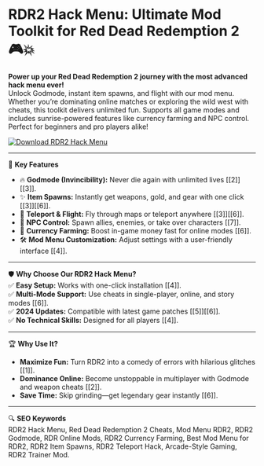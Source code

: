 # RDR2 Hack Menu: Ultimate Mod Toolkit for Red Dead Redemption 2 🎮💥

**Power up your Red Dead Redemption 2 journey with the most advanced hack menu ever!**  
Unlock Godmode, instant item spawns, and flight with our mod menu. Whether you’re dominating online matches or exploring the wild west with cheats, this toolkit delivers unlimited fun. Supports all game modes and includes sunrise-powered features like currency farming and NPC control. Perfect for beginners and pro players alike!  

[![Download RDR2 Hack Menu](https://img.shields.io/badge/Download-RDR2%20Hack%20Menu-blueviolet)](#)  

---

🎯 **Key Features**  
- 🔥 **Godmode (Invincibility):** Never die again with unlimited lives [[2]][[3]].  
- ✨ **Item Spawns:** Instantly get weapons, gold, and gear with one click [[3]][[6]].  
- 🚀 **Teleport & Flight:** Fly through maps or teleport anywhere [[3]][[6]].  
- 🐺 **NPC Control:** Spawn allies, enemies, or take over characters [[7]].  
- 💸 **Currency Farming:** Boost in-game money fast for online modes [[6]].  
- 🛠 **Mod Menu Customization:** Adjust settings with a user-friendly interface [[4]].  

---

🛡 **Why Choose Our RDR2 Hack Menu?**  
✅ **Easy Setup:** Works with one-click installation [[4]].  
✅ **Multi-Mode Support:** Use cheats in single-player, online, and story modes [[6]].  
✅ **2024 Updates:** Compatible with latest game patches [[5]][[6]].  
✅ **No Technical Skills:** Designed for all players [[4]].  

---

🏆 **Why Use It?**  
- **Maximize Fun:** Turn RDR2 into a comedy of errors with hilarious glitches [[1]].  
- **Dominance Online:** Become unstoppable in multiplayer with Godmode and weapon cheats [[2]].  
- **Save Time:** Skip grinding—get legendary gear instantly [[6]].  

---

🔍 **SEO Keywords**  
RDR2 Hack Menu, Red Dead Redemption 2 Cheats, Mod Menu RDR2, RDR2 Godmode, RDR Online Mods, RDR2 Currency Farming, Best Mod Menu for RDR2, RDR2 Item Spawns, RDR2 Teleport Hack, Arcade-Style Gaming, RDR2 Trainer Mod.  
